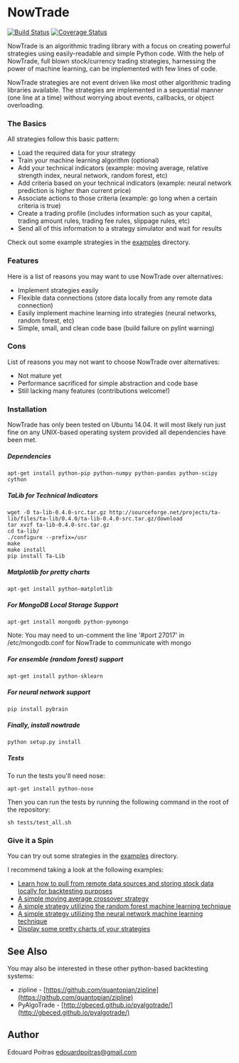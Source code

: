 # NowTrade

[![Build Status](https://travis-ci.org/edouardpoitras/NowTrade.svg?branch=master)](https://travis-ci.org/edouardpoitras/NowTrade)
[![Coverage Status](https://coveralls.io/repos/edouardpoitras/NowTrade/badge.svg?branch=master&service=github)](https://coveralls.io/github/edouardpoitras/NowTrade?branch=master)

NowTrade is an algorithmic trading library with a focus on creating powerful strategies using easily-readable and simple Python code.
With the help of NowTrade, full blown stock/currency trading strategies, harnessing the power of machine learning, can be implemented with few lines of code.

NowTrade strategies are not event driven like most other algorithmic trading libraries available.
The strategies are implemented in a sequential manner (one line at a time) without worrying about events, callbacks, or object overloading.

### The Basics

All strategies follow this basic pattern:

* Load the required data for your strategy
* Train your machine learning algorithm (optional)
* Add your technical indicators (example: moving average, relative strength index, neural network, random forest, etc)
* Add criteria based on your technical indicators (example: neural network prediction is higher than current price)
* Associate actions to those criteria (example: go long when a certain criteria is true)
* Create a trading profile (includes information such as your capital, trading amount rules, trading fee rules, slippage rules, etc)
* Send all of this information to a strategy simulator and wait for results


Check out some example strategies in the [examples](examples) directory.

### Features
Here is a list of reasons you may want to use NowTrade over alternatives:

* Implement strategies easily
* Flexible data connections (store data locally from any remote data connection)
* Easily implement machine learning into strategies (neural networks, random forest, etc)
* Simple, small, and clean code base (build failure on pylint warning)

### Cons
List of reasons you may not want to choose NowTrade over alternatives:

* Not mature yet
* Performance sacrificed for simple abstraction and code base
* Still lacking many features (contributions welcome!)

### Installation

NowTrade has only been tested on Ubuntu 14.04.  It will most likely run just fine on any UNIX-based operating system provided all dependencies have been met.

##### Dependencies

    apt-get install python-pip python-numpy python-pandas python-scipy cython

##### TaLib for Technical Indicators
    wget -O ta-lib-0.4.0-src.tar.gz http://sourceforge.net/projects/ta-lib/files/ta-lib/0.4.0/ta-lib-0.4.0-src.tar.gz/download
    tar xvzf ta-lib-0.4.0-src.tar.gz
    cd ta-lib/
    ./configure --prefix=/usr
    make
    make install
    pip install Ta-Lib

##### Matplotlib for pretty charts

    apt-get install python-matplotlib

##### For MongoDB Local Storage Support

    apt-get install mongodb python-pymongo

Note: You may need to un-comment the line '#port 27017' in /etc/mongodb.conf for NowTrade to communicate with mongo

##### For ensemble (random forest) support

    apt-get install python-sklearn

##### For neural network support

    pip install pybrain

##### Finally, install nowtrade
    python setup.py install

##### Tests
To run the tests you'll need nose:

    apt-get install python-nose

Then you can run the tests by running the following command in the root of the repository:

    sh tests/test_all.sh

### Give it a Spin

You can try out some strategies in the [examples](examples) directory.

I recommend taking a look at the following examples:

* [Learn how to pull from remote data sources and storing stock data locally for backtesting purposes](examples/data_connection.md)
* [A simple moving average crossover strategy](examples/crossover.md)
* [A simple strategy utilizing the random forest machine learning technique](examples/random_forest.md)
* [A simple strategy utilizing the neural network machine learning technique](examples/neural_network.md)
* [Display some pretty charts of your strategies](examples/figures.md)

## See Also

You may also be interested in these other python-based backtesting systems:

* zipline - [https://github.com/quantopian/zipline](https://github.com/quantopian/zipline)
* PyAlgoTrade - [http://gbeced.github.io/pyalgotrade/](http://gbeced.github.io/pyalgotrade/)

## Author
Edouard Poitras <edouardpoitras@gmail.com>
